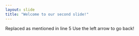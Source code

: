 ```yaml
---
layout: slide
title: "Welcome to our second slide!"
---
```

Replaced as mentioned in line 5
Use the left arrow to go back!